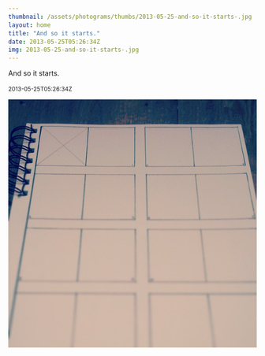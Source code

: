```yaml
---
thumbnail: /assets/photograms/thumbs/2013-05-25-and-so-it-starts-.jpg
layout: home
title: "And so it starts."
date: 2013-05-25T05:26:34Z
img: 2013-05-25-and-so-it-starts-.jpg
---
```


And so it starts.

<small>2013-05-25T05:26:34Z</small>

![And so it starts.](/assets/photograms/original/2013-05-25-and-so-it-starts-.jpg)
